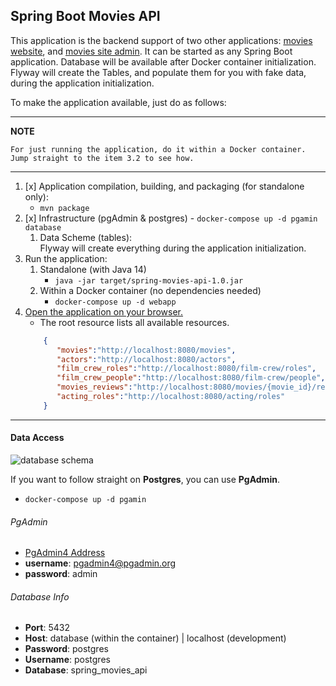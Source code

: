 ## Spring Boot Movies API

This application is the backend support of two other applications: [movies website](../003-frontend-react-site), 
and [movies site admin](../004-frontend-react-admin). It can be started as any Spring Boot application. Database will 
be available after Docker container initialization. Flyway will create the Tables, and populate them for you with fake data, 
during the application initialization.

To make the application available, just do as follows:

---
**NOTE**

```For just running the application, do it within a Docker container. Jump straight to the item 3.2 to see how.```

---

1. [x] Application compilation, building, and packaging (for standalone only):  
	- ```mvn package```
2. [x] Infrastructure (pgAdmin & postgres)
	    - ```docker-compose up -d pgamin database```     
	1. Data Scheme (tables):  
        Flyway will create everything during the application initialization. 
3. Run the application:    
    1. Standalone (with Java 14)
        - ```java -jar target/spring-movies-api-1.0.jar ```  
    2. Within a Docker container (no dependencies needed)
        - ```docker-compose up -d webapp```    
4. [Open the application on your browser.](http://localhost:8080/)
    - The root resource lists all available resources.
    ```json
        {
           "movies":"http://localhost:8080/movies",
           "actors":"http://localhost:8080/actors",
           "film_crew_roles":"http://localhost:8080/film-crew/roles",
           "film_crew_people":"http://localhost:8080/film-crew/people",
           "movies_reviews":"http://localhost:8080/movies/{movie_id}/reviews",
           "acting_roles":"http://localhost:8080/acting/roles"
        }
    ```

****
#### Data Access

![database schema](docs/database/EER-Diagram.png)

If you want to follow straight on **Postgres**, you can use **PgAdmin**.  

 - ```docker-compose up -d pgamin```

###### PgAdmin  
 - [PgAdmin4 Address](http://localhost:5050)   
 - **username**: pgadmin4@pgadmin.org  
 - **password**: admin  

###### Database Info
 - **Port**: 5432  
 - **Host**: database (within the container) | localhost (development)  
 - **Password**: postgres  
 - **Username**: postgres  
 - **Database**: spring_movies_api  


